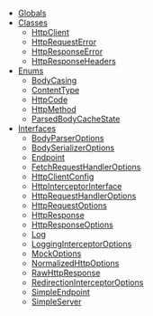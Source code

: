 * [Globals](globals.md)
* [Classes]()
  * [HttpClient](classes/httpclient.md)
  * [HttpRequestError](classes/httprequesterror.md)
  * [HttpResponseError](classes/httpresponseerror.md)
  * [HttpResponseHeaders](classes/httpresponseheaders.md)
* [Enums]()
  * [BodyCasing](enums/bodycasing.md)
  * [ContentType](enums/contenttype.md)
  * [HttpCode](enums/httpcode.md)
  * [HttpMethod](enums/httpmethod.md)
  * [ParsedBodyCacheState](enums/parsedbodycachestate.md)
* [Interfaces]()
  * [BodyParserOptions](interfaces/bodyparseroptions.md)
  * [BodySerializerOptions](interfaces/bodyserializeroptions.md)
  * [Endpoint](interfaces/endpoint.md)
  * [FetchRequestHandlerOptions](interfaces/fetchrequesthandleroptions.md)
  * [HttpClientConfig](interfaces/httpclientconfig.md)
  * [HttpInterceptorInterface](interfaces/httpinterceptorinterface.md)
  * [HttpRequestHandlerOptions](interfaces/httprequesthandleroptions.md)
  * [HttpRequestOptions](interfaces/httprequestoptions.md)
  * [HttpResponse](interfaces/httpresponse.md)
  * [HttpResponseOptions](interfaces/httpresponseoptions.md)
  * [Log](interfaces/log.md)
  * [LoggingInterceptorOptions](interfaces/logginginterceptoroptions.md)
  * [MockOptions](interfaces/mockoptions.md)
  * [NormalizedHttpOptions](interfaces/normalizedhttpoptions.md)
  * [RawHttpResponse](interfaces/rawhttpresponse.md)
  * [RedirectionInterceptorOptions](interfaces/redirectioninterceptoroptions.md)
  * [SimpleEndpoint](interfaces/simpleendpoint.md)
  * [SimpleServer](interfaces/simpleserver.md)